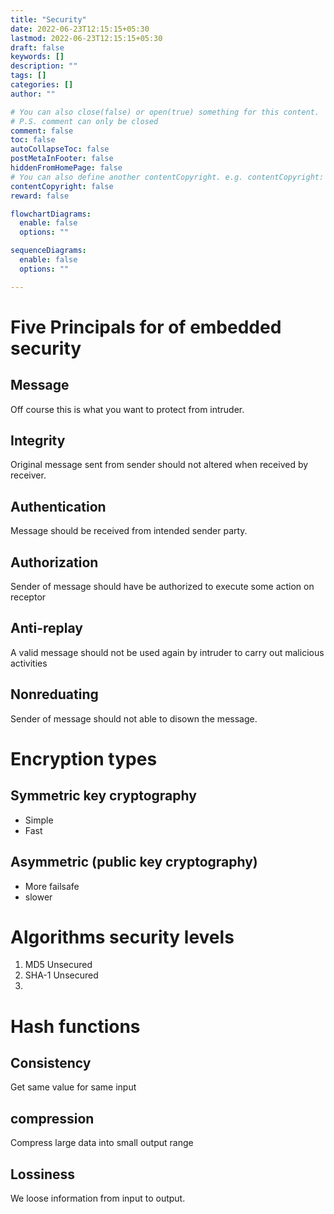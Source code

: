 ```yaml
---
title: "Security"
date: 2022-06-23T12:15:15+05:30
lastmod: 2022-06-23T12:15:15+05:30
draft: false
keywords: []
description: ""
tags: []
categories: []
author: ""

# You can also close(false) or open(true) something for this content.
# P.S. comment can only be closed
comment: false
toc: false
autoCollapseToc: false
postMetaInFooter: false
hiddenFromHomePage: false
# You can also define another contentCopyright. e.g. contentCopyright: "This is another copyright."
contentCopyright: false
reward: false

flowchartDiagrams:
  enable: false
  options: ""

sequenceDiagrams: 
  enable: false
  options: ""

---
```


<!--more-->
# Five Principals for of embedded security
## Message
Off course this is what you want to protect from intruder.

## Integrity 
Original message sent from sender should not altered when received by receiver.

## Authentication
Message should be received from intended sender party.

## Authorization
Sender of message should have be authorized to execute some action on receptor 

## Anti-replay
A valid message should not be used again by intruder to carry out malicious activities

## Nonreduating
Sender of message should not able to disown the message.

# Encryption types
## Symmetric key cryptography

* Simple
* Fast

## Asymmetric (public key cryptography)
* More failsafe
* slower

# Algorithms security levels
1. MD5 Unsecured
2. SHA-1 Unsecured
3. 

# Hash functions 
## Consistency
Get same value for same input
## compression
Compress large data into small output range
## Lossiness
We loose information from input to output.

